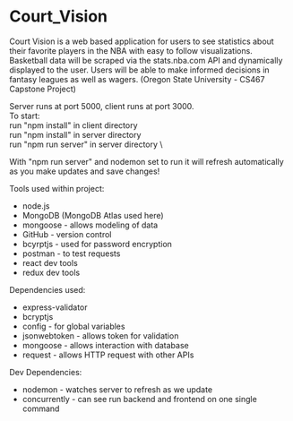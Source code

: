 # Court_Vision

Court Vision is a web based application for users to see statistics about their favorite players in the NBA with easy to follow visualizations. Basketball data will be scraped via the stats.nba.com API and dynamically displayed to the user. Users will be able to make informed decisions in fantasy leagues as well as wagers. (Oregon State University - CS467 Capstone Project)

Server runs at port 5000, client runs at port 3000. \
To start: \
run "npm install" in client directory \
run "npm install" in server directory \
run "npm run server" in server directory \

With "npm run server" and nodemon set to run it will refresh automatically as you make updates and save changes!

Tools used within project:

- node.js
- MongoDB (MongoDB Atlas used here)
- mongoose - allows modeling of data
- GitHub - version control
- bcyrptjs - used for password encryption
- postman - to test requests
- react dev tools
- redux dev tools

Dependencies used:

- express-validator
- bcryptjs
- config - for global variables
- jsonwebtoken - allows token for validation
- mongoose - allows interaction with database
- request - allows HTTP request with other APIs

Dev Dependencies:

- nodemon - watches server to refresh as we update
- concurrently - can see run backend and frontend on one single command
